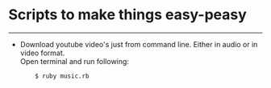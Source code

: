 # Scripts to make things easy-peasy
***
+ Download youtube video's just from command line. Either in audio or in video format. <br/>
    Open terminal and run following: <br/>
    ```
        $ ruby music.rb
    ```
